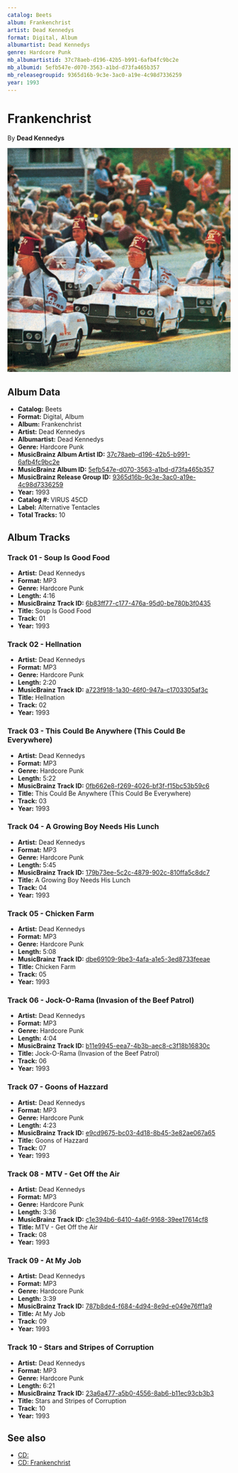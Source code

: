 ```yaml
---
catalog: Beets
album: Frankenchrist
artist: Dead Kennedys
format: Digital, Album
albumartist: Dead Kennedys
genre: Hardcore Punk
mb_albumartistid: 37c78aeb-d196-42b5-b991-6afb4fc9bc2e
mb_albumid: 5efb547e-d070-3563-a1bd-d73fa465b357
mb_releasegroupid: 9365d16b-9c3e-3ac0-a19e-4c98d7336259
year: 1993
---
```


# Frankenchrist

By **Dead Kennedys**

![](../../assets/beetscovers/Dead_Kennedys-Frankenchrist.jpg)

## Album Data

- **Catalog:** Beets
- **Format:** Digital, Album
- **Album:** Frankenchrist
- **Artist:** Dead Kennedys
- **Albumartist:** Dead Kennedys
- **Genre:** Hardcore Punk
- **MusicBrainz Album Artist ID:** [37c78aeb-d196-42b5-b991-6afb4fc9bc2e](https://musicbrainz.org/artist/37c78aeb-d196-42b5-b991-6afb4fc9bc2e)
- **MusicBrainz Album ID:** [5efb547e-d070-3563-a1bd-d73fa465b357](https://musicbrainz.org/release/5efb547e-d070-3563-a1bd-d73fa465b357)
- **MusicBrainz Release Group ID:** [9365d16b-9c3e-3ac0-a19e-4c98d7336259](https://musicbrainz.org/release-group/9365d16b-9c3e-3ac0-a19e-4c98d7336259)
- **Year:** 1993
- **Catalog #:** VIRUS 45CD
- **Label:** Alternative Tentacles
- **Total Tracks:** 10

## Album Tracks

### Track 01 - Soup Is Good Food

- **Artist:** Dead Kennedys
- **Format:** MP3
- **Genre:** Hardcore Punk
- **Length:** 4:16
- **MusicBrainz Track ID:** [6b83ff77-c177-476a-95d0-be780b3f0435](https://musicbrainz.org/recording/6b83ff77-c177-476a-95d0-be780b3f0435)
- **Title:** Soup Is Good Food
- **Track:** 01
- **Year:** 1993

### Track 02 - Hellnation

- **Artist:** Dead Kennedys
- **Format:** MP3
- **Genre:** Hardcore Punk
- **Length:** 2:20
- **MusicBrainz Track ID:** [a723f918-1a30-46f0-947a-c1703305af3c](https://musicbrainz.org/recording/a723f918-1a30-46f0-947a-c1703305af3c)
- **Title:** Hellnation
- **Track:** 02
- **Year:** 1993

### Track 03 - This Could Be Anywhere (This Could Be Everywhere)

- **Artist:** Dead Kennedys
- **Format:** MP3
- **Genre:** Hardcore Punk
- **Length:** 5:22
- **MusicBrainz Track ID:** [0fb662e8-f269-4026-bf3f-f15bc53b59c6](https://musicbrainz.org/recording/0fb662e8-f269-4026-bf3f-f15bc53b59c6)
- **Title:** This Could Be Anywhere (This Could Be Everywhere)
- **Track:** 03
- **Year:** 1993

### Track 04 - A Growing Boy Needs His Lunch

- **Artist:** Dead Kennedys
- **Format:** MP3
- **Genre:** Hardcore Punk
- **Length:** 5:45
- **MusicBrainz Track ID:** [179b73ee-5c2c-4879-902c-810ffa5c8dc7](https://musicbrainz.org/recording/179b73ee-5c2c-4879-902c-810ffa5c8dc7)
- **Title:** A Growing Boy Needs His Lunch
- **Track:** 04
- **Year:** 1993

### Track 05 - Chicken Farm

- **Artist:** Dead Kennedys
- **Format:** MP3
- **Genre:** Hardcore Punk
- **Length:** 5:08
- **MusicBrainz Track ID:** [dbe69109-9be3-4afa-a1e5-3ed8733feeae](https://musicbrainz.org/recording/dbe69109-9be3-4afa-a1e5-3ed8733feeae)
- **Title:** Chicken Farm
- **Track:** 05
- **Year:** 1993

### Track 06 - Jock-O-Rama (Invasion of the Beef Patrol)

- **Artist:** Dead Kennedys
- **Format:** MP3
- **Genre:** Hardcore Punk
- **Length:** 4:04
- **MusicBrainz Track ID:** [b11e9945-eea7-4b3b-aec8-c3f18b16830c](https://musicbrainz.org/recording/b11e9945-eea7-4b3b-aec8-c3f18b16830c)
- **Title:** Jock-O-Rama (Invasion of the Beef Patrol)
- **Track:** 06
- **Year:** 1993

### Track 07 - Goons of Hazzard

- **Artist:** Dead Kennedys
- **Format:** MP3
- **Genre:** Hardcore Punk
- **Length:** 4:23
- **MusicBrainz Track ID:** [e9cd9675-bc03-4d18-8b45-3e82ae067a65](https://musicbrainz.org/recording/e9cd9675-bc03-4d18-8b45-3e82ae067a65)
- **Title:** Goons of Hazzard
- **Track:** 07
- **Year:** 1993

### Track 08 - MTV - Get Off the Air

- **Artist:** Dead Kennedys
- **Format:** MP3
- **Genre:** Hardcore Punk
- **Length:** 3:36
- **MusicBrainz Track ID:** [c1e394b6-6410-4a6f-9168-39ee17614cf8](https://musicbrainz.org/recording/c1e394b6-6410-4a6f-9168-39ee17614cf8)
- **Title:** MTV - Get Off the Air
- **Track:** 08
- **Year:** 1993

### Track 09 - At My Job

- **Artist:** Dead Kennedys
- **Format:** MP3
- **Genre:** Hardcore Punk
- **Length:** 3:39
- **MusicBrainz Track ID:** [787b8de4-f684-4d94-8e9d-e049e76ff1a9](https://musicbrainz.org/recording/787b8de4-f684-4d94-8e9d-e049e76ff1a9)
- **Title:** At My Job
- **Track:** 09
- **Year:** 1993

### Track 10 - Stars and Stripes of Corruption

- **Artist:** Dead Kennedys
- **Format:** MP3
- **Genre:** Hardcore Punk
- **Length:** 6:21
- **MusicBrainz Track ID:** [23a6a477-a5b0-4556-8ab6-b11ec93cb3b3](https://musicbrainz.org/recording/23a6a477-a5b0-4556-8ab6-b11ec93cb3b3)
- **Title:** Stars and Stripes of Corruption
- **Track:** 10
- **Year:** 1993


## See also

- [CD: ](../../CD/Dead_Kennedys/Dead_Kennedys.md)
- [CD: Frankenchrist](../../CD/Dead_Kennedys/Frankenchrist.md)
